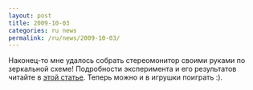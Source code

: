 ```yaml
---
layout: post
title: 2009-10-03
categories: ru news
permalink: /ru/news/2009-10-03/
---
```


Наконец-то мне удалось собрать стереомонитор своими руками по зеркальной схеме!
Подробности эксперимента и его результатов читайте в [этой статье](/ru/help/devices/mirror_self).
Теперь можно и в игрушки поиграть :).
